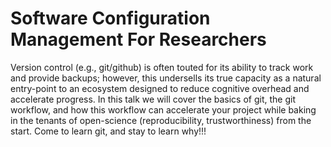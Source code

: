 # Software Configuration Management For Researchers

Version control (e.g., git/github) is often touted for its ability to track work and provide backups; however, this undersells its true capacity as a natural entry-point to an ecosystem designed to reduce cognitive overhead and accelerate progress. In this talk we will cover the basics of git, the git workflow, and how this workflow can accelerate your project while baking in the tenants of open-science (reproducibility, trustworthiness) from the start. Come to learn git, and stay to learn why!!!

